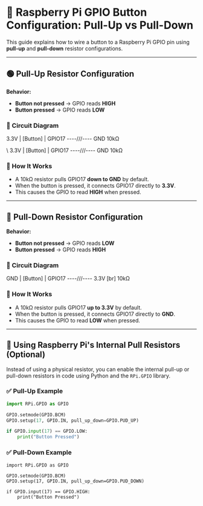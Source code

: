 # 🧪 Raspberry Pi GPIO Button Configuration: Pull-Up vs Pull-Down

This guide explains how to wire a button to a Raspberry Pi GPIO pin using **pull-up** and **pull-down** resistor configurations.

---

## 🟢 Pull-Up Resistor Configuration

**Behavior:**
- **Button not pressed** → GPIO reads **HIGH**
- **Button pressed** → GPIO reads **LOW**

### 🔌 Circuit Diagram

3.3V | [Button] | GPIO17 ----///---- GND 
    10kΩ
  
\ 3.3V
  |
 [Button]
  |
 GPIO17 ----/\/\/\---- GND
            10kΩ
  
    
### 📖 How It Works

- A 10kΩ resistor pulls GPIO17 **down to GND** by default.
- When the button is pressed, it connects GPIO17 directly to **3.3V**.
- This causes the GPIO to read **HIGH** when pressed.

---

## 🔴 Pull-Down Resistor Configuration

**Behavior:**
- **Button not pressed** → GPIO reads **LOW**
- **Button pressed** → GPIO reads **HIGH**

### 🔌 Circuit Diagram
GND | [Button] | GPIO17 ----///---- 3.3V 
[br] 10kΩ


### 📖 How It Works

- A 10kΩ resistor pulls GPIO17 **up to 3.3V** by default.
- When the button is pressed, it connects GPIO17 directly to **GND**.
- This causes the GPIO to read **LOW** when pressed.

---

## 🧠 Using Raspberry Pi's Internal Pull Resistors (Optional)

Instead of using a physical resistor, you can enable the internal pull-up or pull-down resistors in code using Python and the `RPi.GPIO` library.

### ✅ Pull-Up Example

```python
import RPi.GPIO as GPIO

GPIO.setmode(GPIO.BCM)
GPIO.setup(17, GPIO.IN, pull_up_down=GPIO.PUD_UP)

if GPIO.input(17) == GPIO.LOW:
    print("Button Pressed")
```
### ✅ Pull-Down Example
```
import RPi.GPIO as GPIO

GPIO.setmode(GPIO.BCM)
GPIO.setup(17, GPIO.IN, pull_up_down=GPIO.PUD_DOWN)

if GPIO.input(17) == GPIO.HIGH:
    print("Button Pressed")
```
